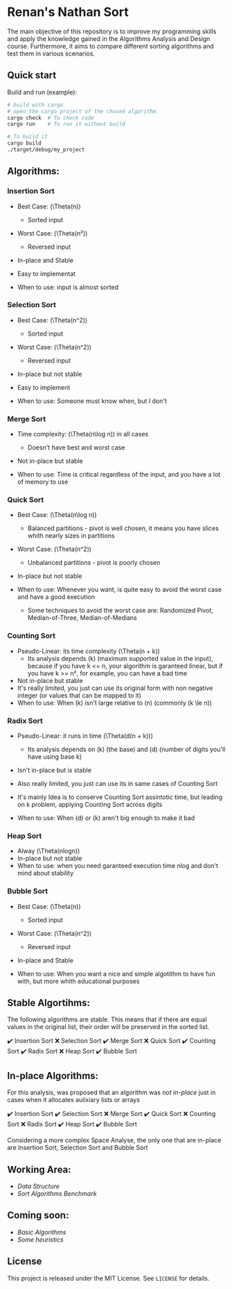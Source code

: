 # Renan's Nathan Sort

The main objective of this repository is to improve my programming skills and apply the knowledge gained in the Algorithms Analysis and Design course. Furthermore, it aims to compare different sorting algorithms and test them in various scenarios.

## Quick start

Build and run (example):

```bash
# build with cargo
# open the cargo project of the chosed algorithm 
cargo check  # To check code
cargo run    # To run it without build

# To build it
cargo build 
./target/debug/my_project
```


## Algorithms:

### Insertion Sort

- Best Case: \(\Theta(n)\)
  - Sorted input

- Worst Case: \(\Theta(n²)\)
  - Reversed input

- In-place and Stable
- Easy to implementat
- When to use: input is almost sorted

### Selection Sort
- Best Case: \(\Theta(n^2)\)
  - Sorted input

- Worst Case: \(\Theta(n^2)\)
  - Reversed input

- In-place but not stable
- Easy to implement
- When to use: Someone must know when, but I don't

### Merge Sort
- Time complexity: \(\Theta(n\log n)\) in all cases
  - Doesn't have best and worst case

- Not in-place but stable
- When to use: Time is critical regardless of the input, and you have a lot of memory to use

### Quick Sort
- Best Case: \(\Theta(n\log n)\)
  - Balanced partitions - pivot is well chosen, it means you have slices whith nearly sizes in partitions

- Worst Case: \(\Theta(n^2)\)
  - Unbalanced partitions - pivot is poorly chosen 

- In-place but not stable
- When to use: Whenever you want, is quite easy to avoid the worst case and have a good execution
  - Some techniques to avoid the worst case are: Randomized Pivot, Median-of-Three, Median-of-Medians

### Counting Sort
- Pseudo-Linear: its time complexity \(\Theta(n + k)\)
  - Its analysis depends \(k\) (maximum supported value in the input), because if you have k <= n, your algorithm is garanteed linear, but if you have k >= n², for example, you can have a bad time
- Not in-place but stable
- It's really limited, you just can use its original form with non negative integer (or values that can be mapped to it)
- When to use: When \(k\) isn't large relative to \(n\) (commonly \(k \le n\))

### Radix Sort
- Pseudo-Linear: it runs in time \(\Theta(d(n + k))\)
  - Its analysis depends on \(k\) (the base) and \(d\) (number of digits you'll have using base k)

- Isn't in-place but is stable
- Also really limited, you just can use its in same cases of Counting Sort
- It's mainly Idea is to conserve Counting Sort assintotic time, but leading on k problem, applying Counting Sort across digits
- When to use: When \(d\) or \(k\) aren't big enough to make it bad

### Heap Sort
- Alway \(\Theta(nlogn)\)
- In-place but not stable
- When to use: when you need garanteed execution time nlog and don't mind about stability

### Bubble Sort
- Best Case: \(\Theta(n)\)
  - Sorted input

- Worst Case: \(\Theta(n^2)\)
  - Reversed input

- In-place and Stable
- When to use: When you want a nice and simple algotithm to have fun with, but more whith educational purposes

## Stable Algortihms:

The following algorithms are stable. This means that if there are equal values in the original list, their order will be preserved in the sorted list.

✔️ Insertion Sort
❌ Selection Sort
✔️ Merge Sort
❌ Quick Sort
✔️ Counting Sort
✔️ Radix Sort
❌ Heap Sort
✔️ Bubble Sort

## In-place Algorithms:

For this analysis, was proposed that an algorithm was *not in-place* just in cases when it allocates aulixiary lists or arrays

✔️ Insertion Sort
✔️ Selection Sort
❌ Merge Sort
✔️ Quick Sort
❌ Counting Sort
❌ Radix Sort
✔️ Heap Sort
✔️ Bubble Sort

Considering a more complex Space Analyse, the only one that are in-place are Insertion Sort, Selection Sort and Bubble Sort

## Working Area:

- *Data Structure*
- *Sort Algorithms Benchmark*

## Coming soon:

- *Basic Algorithms*
- *Some heuristics*

## License

This project is released under the MIT License. See `LICENSE` for details.
